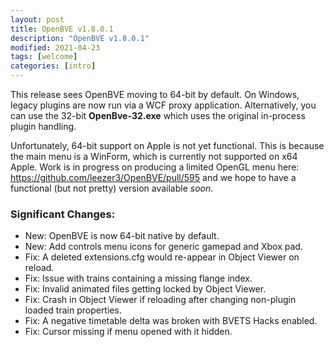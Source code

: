```yaml
---
layout: post
title: OpenBVE v1.8.0.1
description: "OpenBVE v1.8.0.1"
modified: 2021-04-23
tags: [welcome]
categories: [intro]
---
```


This release sees OpenBVE moving to 64-bit by default.
On Windows, legacy plugins are now run via a WCF proxy application. Alternatively, you can use the 32-bit **OpenBve-32.exe** which uses the original in-process plugin handling.

Unfortunately, 64-bit support on Apple is not yet functional. This is because the main menu is a WinForm, which is currently not supported on x64 Apple.
Work is in progress on producing a limited OpenGL menu here: https://github.com/leezer3/OpenBVE/pull/595 and we hope to have a functional (but not pretty) version available *soon*.


### Significant Changes:
* New: OpenBVE is now 64-bit native by default.
* New: Add controls menu icons for generic gamepad and Xbox pad.
* Fix: A deleted extensions.cfg would re-appear in Object Viewer on reload.
* Fix: Issue with trains containing a missing flange index.
* Fix: Invalid animated files getting locked by Object Viewer.
* Fix: Crash in Object Viewer if reloading after changing non-plugin loaded train properties.
* Fix: A negative timetable delta was broken with BVETS Hacks enabled.
* Fix: Cursor missing if menu opened with it hidden.